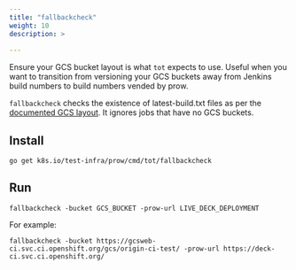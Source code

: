 ```yaml
---
title: "fallbackcheck"
weight: 10
description: >
  
---
```


Ensure your GCS bucket layout is what `tot` expects to use. Useful when you want to transition
from versioning your GCS buckets away from Jenkins build numbers to build numbers vended
by prow. 

`fallbackcheck` checks the existence of latest-build.txt files as per the [documented GCS layout][1].
It ignores jobs that have no GCS buckets.

## Install

```shell
go get k8s.io/test-infra/prow/cmd/tot/fallbackcheck
```

## Run

```shell
fallbackcheck -bucket GCS_BUCKET -prow-url LIVE_DECK_DEPLOYMENT
```

For example:

```shell
fallbackcheck -bucket https://gcsweb-ci.svc.ci.openshift.org/gcs/origin-ci-test/ -prow-url https://deck-ci.svc.ci.openshift.org/
```

[1]: https://github.com/kubernetes/test-infra/tree/master/gubernator#gcs-bucket-layout
